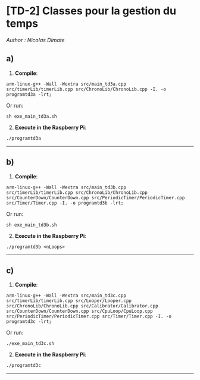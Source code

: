 # [TD-2] Classes pour la gestion du temps

*Author : Nicolas Dimate*

## a)
1. **Compile**:

```
arm-linux-g++ -Wall -Wextra src/main_td3a.cpp src/timerLib/timerLib.cpp src/ChronoLib/ChronoLib.cpp -I. -o programtd3a -lrt;
```

Or run:

```
sh exe_main_td3a.sh
```

2. **Execute in the Raspberry Pi**:

```
./programtd3a 
```

------------------

## b)
1. **Compile**:

```
arm-linux-g++ -Wall -Wextra src/main_td3b.cpp src/timerLib/timerLib.cpp src/ChronoLib/ChronoLib.cpp src/CounterDown/CounterDown.cpp src/PeriodicTimer/PeriodicTimer.cpp src/Timer/Timer.cpp -I. -o programtd3b -lrt;
```

Or run:

```
sh exe_main_td3b.sh
```

2. **Execute in the Raspberry Pi**:

```
./programtd3b <nLoops>
```

------------------


## c)
1. **Compile**:

```
arm-linux-g++ -Wall -Wextra src/main_td3c.cpp src/timerLib/timerLib.cpp src/Looper/Looper.cpp src/ChronoLib/ChronoLib.cpp src/Calibrator/Calibrator.cpp src/CounterDown/CounterDown.cpp src/CpuLoop/CpuLoop.cpp src/PeriodicTimer/PeriodicTimer.cpp src/Timer/Timer.cpp -I. -o programtd3c -lrt;
```

Or run:

```
./exe_main_td3c.sh 
```

2. **Execute in the Raspberry Pi**:

```
./programtd3c 
```

------------------


